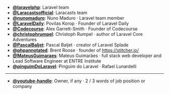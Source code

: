 - **[@laravelphp](https://www.youtube.com/@laravelphp)**: Laravel team
- **[@Laracastsofficial](https://www.youtube.com/@Laracastsofficial)**: Laracasts team
- **[@nunomaduro](https://www.youtube.com/@nunomaduro)**: Nuno Maduro ‧ Laravel team member
- **[@LaravelDaily](https://www.youtube.com/@LaravelDaily)**: Povilas Korop ‧ Founder of Laravel Daily
- **[@Codecourse](https://www.youtube.com/@codecourse)**: Alex Garrett-Smith ‧ Founder of Codecourse
- **[@christophrumpel](https://www.youtube.com/@christophrumpel)**: Christoph Rumpel ‧ author of Laravel Core Adventures
- **[@PascalBaljet](https://www.youtube.com/@PascalBaljet)**: Pascal Baljet ‧ creator of Laravel Splade
- **[@phpannotated](https://www.youtube.com/@phpannotated)**: Brent Roose ‧ founder of https://stitcher.io/
- **[@MateusGuimaraes](https://www.youtube.com/@MateusGuimaraes)**: Mateus Guimarães ‧ full stack web developer and Lead Software Engineer at ENTRE Institute
- **[@pinguimDoLaravel](https://www.youtube.com/@pinguimDoLaravel)**: Pinguim do Laravel · Rafael Lunardelli
  

--- 

- **[@youtube-handle](https://www.youtube.com/@youtube-handle)**: Owner, if any ‧ 2 / 3 words of job position or company
